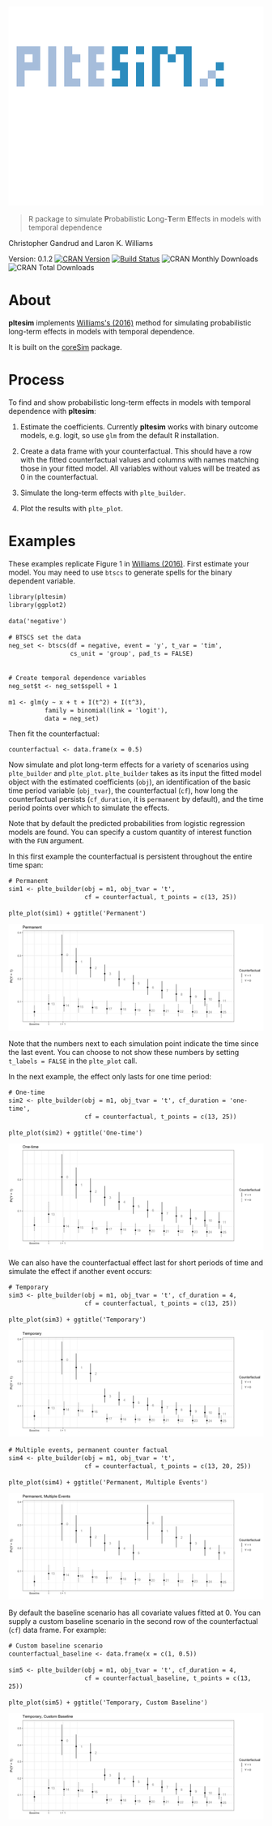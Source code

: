 <!-- README.md is generated from README.Rmd. Please edit that file -->
![](man/figures/pltesim_logo_annimation.gif)

> R package to simulate **P**robabilistic **L**ong-**T**erm **E**ffects
> in models with temporal dependence

Christopher Gandrud and Laron K. Williams

Version: 0.1.2 [![CRAN
Version](http://www.r-pkg.org/badges/version/pltesim)](https://CRAN.R-project.org/package=pltesim)
[![Build
Status](https://travis-ci.org/christophergandrud/pltesim.svg?branch=master)](https://travis-ci.org/christophergandrud/pltesim)
![CRAN Monthly
Downloads](http://cranlogs.r-pkg.org/badges/last-month/pltesim) ![CRAN
Total Downloads](http://cranlogs.r-pkg.org/badges/grand-total/pltesim)

About
=====

**pltesim** implements [Williams's
(2016)](http://pan.oxfordjournals.org/content/24/2/243) method for
simulating probabilistic long-term effects in models with temporal
dependence.

It is built on the
[coreSim](https://github.com/christophergandrud/coreSim) package.

Process
=======

To find and show probabilistic long-term effects in models with temporal
dependence with **pltesim**:

1.  Estimate the coefficients. Currently **pltesim** works with binary
    outcome models, e.g. logit, so use `glm` from the default
    R installation.

2.  Create a data frame with your counterfactual. This should have a row
    with the fitted counterfactual values and columns with names
    matching those in your fitted model. All variables without values
    will be treated as 0 in the counterfactual.

3.  Simulate the long-term effects with `plte_builder`.

4.  Plot the results with `plte_plot`.

Examples
========

These examples replicate Figure 1 in [Williams
(2016)](http://pan.oxfordjournals.org/content/24/2/243). First estimate
your model. You may need to use `btscs` to generate spells for the
binary dependent variable.

    library(pltesim)
    library(ggplot2)

    data('negative')

    # BTSCS set the data
    neg_set <- btscs(df = negative, event = 'y', t_var = 'tim',
                     cs_unit = 'group', pad_ts = FALSE)


    # Create temporal dependence variables
    neg_set$t <- neg_set$spell + 1

    m1 <- glm(y ~ x + t + I(t^2) + I(t^3),
              family = binomial(link = 'logit'),
              data = neg_set)

Then fit the counterfactual:

    counterfactual <- data.frame(x = 0.5)

Now simulate and plot long-term effects for a variety of scenarios using
`plte_builder` and `plte_plot`. `plte_builder` takes as its input the
fitted model object with the estimated coefficients (`obj`), an
identification of the basic time period variable (`obj_tvar`), the
counterfactual (`cf`), how long the counterfactual persists
(`cf_duration`, it is `permanent` by default), and the time period
points over which to simulate the effects.

Note that by default the predicted probabilities from logistic
regression models are found. You can specify a custom quantity of
interest function with the `FUN` argument.

In this first example the counterfactual is persistent throughout the
entire time span:

    # Permanent
    sim1 <- plte_builder(obj = m1, obj_tvar = 't',
                         cf = counterfactual, t_points = c(13, 25))

    plte_plot(sim1) + ggtitle('Permanent')

![](man/figures/perm-1.png)

Note that the numbers next to each simulation point indicate the time
since the last event. You can choose to not show these numbers by
setting `t_labels = FALSE` in the `plte_plot` call.

In the next example, the effect only lasts for one time period:

    # One-time
    sim2 <- plte_builder(obj = m1, obj_tvar = 't', cf_duration = 'one-time',
                         cf = counterfactual, t_points = c(13, 25))

    plte_plot(sim2) + ggtitle('One-time')

![](man/figures/onetime-1.png)

We can also have the counterfactual effect last for short periods of
time and simulate the effect if another event occurs:

    # Temporary
    sim3 <- plte_builder(obj = m1, obj_tvar = 't', cf_duration = 4,
                         cf = counterfactual, t_points = c(13, 25))

    plte_plot(sim3) + ggtitle('Temporary')

![](man/figures/temp-multievent-1.png)

    # Multiple events, permanent counter factual
    sim4 <- plte_builder(obj = m1, obj_tvar = 't',
                         cf = counterfactual, t_points = c(13, 20, 25))

    plte_plot(sim4) + ggtitle('Permanent, Multiple Events')

![](man/figures/temp-multievent-2.png)

By default the baseline scenario has all covariate values fitted at 0.
You can supply a custom baseline scenario in the second row of the
counterfactual (`cf`) data frame. For example:

    # Custom baseline scenario
    counterfactual_baseline <- data.frame(x = c(1, 0.5))

    sim5 <- plte_builder(obj = m1, obj_tvar = 't', cf_duration = 4,
                         cf = counterfactual_baseline, t_points = c(13, 25))

    plte_plot(sim5) + ggtitle('Temporary, Custom Baseline')

![](man/figures/custom-baseline-1.png)
